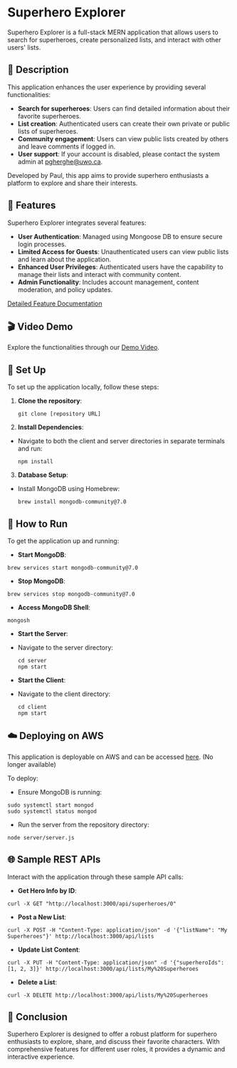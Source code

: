 # Superhero Explorer

Superhero Explorer is a full-stack MERN application that allows users to search for superheroes, create personalized lists, and interact with other users' lists.

## 📖 Description

This application enhances the user experience by providing several functionalities:
- **Search for superheroes**: Users can find detailed information about their favorite superheroes.
- **List creation**: Authenticated users can create their own private or public lists of superheroes.
- **Community engagement**: Users can view public lists created by others and leave comments if logged in.
- **User support**: If your account is disabled, please contact the system admin at pgherghe@uwo.ca.

Developed by Paul, this app aims to provide superhero enthusiasts a platform to explore and share their interests.

## 🌟 Features

Superhero Explorer integrates several features:
- **User Authentication**: Managed using Mongoose DB to ensure secure login processes.
- **Limited Access for Guests**: Unauthenticated users can view public lists and learn about the application.
- **Enhanced User Privileges**: Authenticated users have the capability to manage their lists and interact with community content.
- **Admin Functionality**: Includes account management, content moderation, and policy updates.

[Detailed Feature Documentation](https://docs.google.com/document/d/1fhDRT7xKokyC3EoO4ptJ-mVnVQqSMx6DJc0kZTpdB98/edit?usp=sharing)

## 🎬 Video Demo

Explore the functionalities through our [Demo Video](https://youtu.be/yhVZNZOPr8U).

## 🚀 Set Up

To set up the application locally, follow these steps:

1. **Clone the repository**:
    ```
    git clone [repository URL]
    ```
2. **Install Dependencies**:
- Navigate to both the client and server directories in separate terminals and run:
  ```
  npm install
  ```
3. **Database Setup**:
- Install MongoDB using Homebrew:
  ```
  brew install mongodb-community@7.0
  ```

## 🏃 How to Run

To get the application up and running:

- **Start MongoDB**:
```
brew services start mongodb-community@7.0
```
- **Stop MongoDB**:
```
brew services stop mongodb-community@7.0
```
- **Access MongoDB Shell**:
```
mongosh
```


- **Start the Server**:
- Navigate to the server directory:
  ```
  cd server
  npm start
  ```

- **Start the Client**:
- Navigate to the client directory:
  ```
  cd client
  npm start
  ```

## ☁️ Deploying on AWS

This application is deployable on AWS and can be accessed [here](http://ec2-3-81-216-61.compute-1.amazonaws.com:4000/). (No longer available)

To deploy: 
- Ensure MongoDB is running:
```
sudo systemctl start mongod
sudo systemctl status mongod
```

- Run the server from the repository directory:
```
node server/server.js
```

## 🌐 Sample REST APIs

Interact with the application through these sample API calls:

- **Get Hero Info by ID**:
```
curl -X GET "http://localhost:3000/api/superheroes/0"
```

- **Post a New List**:
```
curl -X POST -H "Content-Type: application/json" -d '{"listName": "My Superheroes"}' http://localhost:3000/api/lists
```

- **Update List Content**:
```
curl -X PUT -H "Content-Type: application/json" -d '{"superheroIds": [1, 2, 3]}' http://localhost:3000/api/lists/My%20Superheroes
```

- **Delete a List**:
```
curl -X DELETE http://localhost:3000/api/lists/My%20Superheroes
```


## 📘 Conclusion

Superhero Explorer is designed to offer a robust platform for superhero enthusiasts to explore, share, and discuss their favorite characters. With comprehensive features for different user roles, it provides a dynamic and interactive experience.

